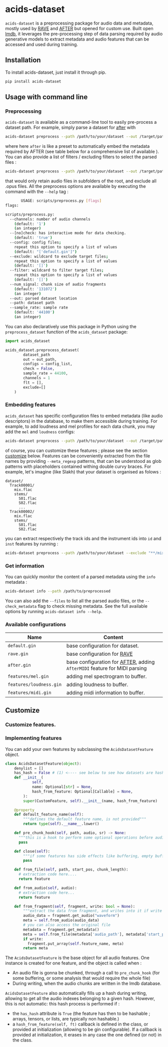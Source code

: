 # acids-dataset

`acids-dataset` is a preprocessing package for audio data and metadata, mostly used by [RAVE](http://github.com/acids-ircam/RAVE) and [AFTER](http://github.com/acids-ircam/AFTER) but opened for custom use. Built open [lmdb](https://openldap.org/), it leverages the pre-processing step of data parsing required by audio generative models to extract metadata and audio features that can be accessed and used during training. 

## Installation
To install acids-dataset, just install it through pip.

```bash
pip install acids-dataset
```

## Usage with command line

### Preprocessing
`acids-dataset` is available as a command-line tool to easily pre-process a dataset path. For example, simply parse a dataset for [after](http://github.com/acids-ircam/AFTER) with 
```bash
acids-dataset preprocess --path /path/to/your/dataset --out /target/path/for/preprocessed --config after
```
where here `after` is like a preset to automatically embed the metadata required by AFTER (see table below for a comprehensive list of available ). You can also provide a list of filters / excluding filters to select the parsed files : 
```bash
acids-dataset preprocess --path /path/to/your/dataset --out /target/path/for/preprocessed --filter "**/*" --exclude "*.opus"
```
that would only retain audio files in subfolders of the root, and exclude all .opus files. All the preprocess options are available by executing the command with the `--help` tag : 

```bash
       USAGE: scripts/preprocess.py [flags]
flags:

scripts/preprocess.py:
  --channels: number of audio channels
    (default: '1')
    (an integer)
  --[no]check: has interactive mode for data checking.
    (default: 'true')
  --config: config files;
    repeat this option to specify a list of values
    (default: "['default.gin']")
  --exclude: wildcard to exclude target files;
    repeat this option to specify a list of values
    (default: '[]')
  --filter: wildcard to filter target files;
    repeat this option to specify a list of values
    (default: '[]')
  --num_signal: chunk size of audio fragments
    (default: '131072')
    (an integer)
  --out: parsed dataset location
  --path: dataset path
  --sample_rate: sample rate
    (default: '44100')
    (an integer)
```

You can also declaratively use this package in Python using the `preprocess_dataset` function of the `acids_dataset` package:
```python
import acids_dataset

acids_dataset.preprocess_dataset(
        dataset_path
        out = out_path, 
        configs = config_list, 
        check = False,
        sample_rate = 44100,
        channels = 1
        flt = [], 
        exclude=[]
    )
```


### Embedding features
`acids_dataset` has specific configuration files to embed metadata (like audio descriptors) in the database, to make them accessible during training. For example, to add loudness and mel profiles for each data chunk, you may add the `mel` and `loudness` configs: 
```bash
acids-dataset preprocess --path /path/to/your/dataset --out /target/path/for/preprocessed --config features/loudness --config features/mel
```
of course, you can customize these features ; please see the section [customize](#customize) below. Features can be conveniently extracted from the file names by providing `--meta_regexp` patterns, that can be understood as glob patterns with placeholders contained withing double curvy braces. For example, let's imagine (like Slakh) that your dataset is organised as folows :
```
dataset/
  Track00001/
    mix.flac
    stems/
      S01.flac
      S02.flac
      ...
  Track00002/
    mix.flac
    stems/
      S01.flac
      S02.flac
```
you can extract respectively the track ids and the instrument ids into `id` and `inst` features by running :
```bash
acids-dataset preprocess --path /path/to/your/dataset --exclude "**/mix.flac" --meta_regexp "Track{{id}}/stems/S{{inst}}.flac" 
```


### Get information
You can quickly monitor the content of a parsed metadata using the `info` metadata : 
```bash
acids-dataset info --path /path/to/preprocessed
```
You can also add the `--files` to list all the parsed audio files, or the `--check_metadata` flag to check missing metadata. See the full available options by running `acids-dataset info --help`.

### Available configurations

| Name                    | Content                                                                                                  |
| ----------------------- | -------------------------------------------------------------------------------------------------------- |
| `default.gin`           | base configuration for dataset.                                                                          |
| `rave.gin`              | base configuration for [RAVE](github.com/acids-ircam/RAVE)                                               |
| `after.gin`             | base configuration for [AFTER](github.com/acids-ircam/RAVE), adding `AfterMIDI` feature for MIDI parsing |
| `features/mel.gin`      | adding mel spectrogram to buffer.                                                                        |
| `features/loudness.gin` | adding loudness to buffer.                                                                               |
| `features/midi.gin`     | adding midi information to buffer.                                                                       |

<a href="#customize"></a>

## Customize
### Customize features.

### Implementing features
You can add your own features by subclassing the `AcidsDatasetFeature` object. 

```python
class AcidsDatasetFeature(object):
    denylist = []
    has_hash = False # (1) <---- see below to see how datasets are hashed
    def __init__(
            self, 
            name: Optional[str] = None,
            hash_from_feature: Optional[Callable] = None, 
        ):
        super(CustomFeature, self).__init__(name, hash_from_feature)

    @property
    def default_feature_name(self):
        """defines the default feature name, is not provided"""
        return type(self).__name__.lower()

    def pre_chunk_hook(self, path, audio, sr) -> None:
      """this is a hook to perform some optional operations before audio chunking."""
      pass

    def close(self):
        """if some features has side effects like buffering, empty buffers and delete files"""
        pass

    def from_file(self, path, start_pos, chunk_length):
      # extraction code here....
      return feature

    def from_audio(self, audio):
      # extraction code here...
      return feature

    def from_fragment(self, fragment, write: bool = None):
        """extract the data from fragment, and writes into it if write is True"""
        audio_data = fragment.get_audio("waveform")
        meta = self.from_audio(audio_data)
        # you can also access the original file
        metadata = fragment.get_metadata()
        meta = self.from_file(metadata['audio_path'], metadata['start_pos'], metadata['chunk_length'])
        if write: 
          fragment.put_array(self.feature_name, meta)
        return meta
```

The `AcidsDatasetFeature` is the base object for all audio features. One instance is created for one feature, and the object is called when : 
- An audio file is gonna be chunked, through a call to `pre_chunk_hook` (for some buffering, or some analysis that would require the whole file)
- During writing, when the audio chunks are written in the lmdb database. 

`AcidsDatasetFeature` also automatically fills up a hash during writing, allowing to get all the audio indexes belonging to a given hash. However, this is not automatic: this hash process is performed if :  
- the `has_hash` attribute is `True` (the feature has then to be hashable ; arrays, tensors, or lists, are typically non hashable.)
- a `hash_from_feature(self, ft)` callback is defined in the class, or provided at initialization (allowing to be gin configurable). If a callback is provided at initialization, it erases in any case the one defined (or not) in the class.

